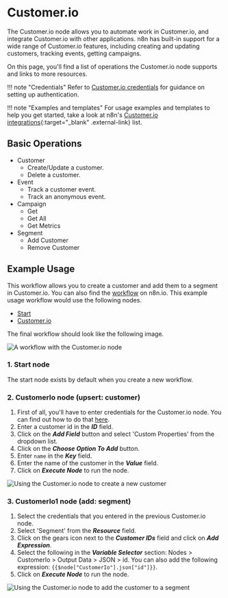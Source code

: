 # Customer.io

The Customer.io node allows you to automate work in Customer.io, and integrate Customer.io with other applications. n8n has built-in support for a wide range of Customer.io features, including creating and updating customers, tracking events, getting campaigns.

On this page, you'll find a list of operations the Customer.io node supports and links to more resources.

!!! note "Credentials"
    Refer to [Customer.io credentials](https://docs.n8n.io/integrations/builtin/credentials/customerio/) for guidance on setting up authentication. 

!!! note "Examples and templates"
    For usage examples and templates to help you get started, take a look at n8n's [Customer.io integrations](https://n8n.io/integrations/customerio/){:target="_blank" .external-link} list.


## Basic Operations

* Customer
    * Create/Update a customer.
    * Delete a customer.
* Event
    * Track a customer event.
    * Track an anonymous event.
* Campaign
    * Get
    * Get All
    * Get Metrics
* Segment
    * Add Customer
    * Remove Customer

## Example Usage

This workflow allows you to create a customer and add them to a segment in Customer.io. You can also find the [workflow](https://n8n.io/workflows/646) on n8n.io. This example usage workflow would use the following nodes.
- [Start](/integrations/builtin/core-nodes/n8n-nodes-base.start/)
- [Customer.io]()

The final workflow should look like the following image.

![A workflow with the Customer.io node](/_images/integrations/builtin/app-nodes/customerio/workflow.png)

### 1. Start node

The start node exists by default when you create a new workflow.

### 2. CustomerIo node (upsert: customer)

1. First of all, you'll have to enter credentials for the Customer.io node. You can find out how to do that [here](/integrations/builtin/credentials/customerio/).
2. Enter a customer id in the ***ID*** field.
3. Click on the ***Add Field*** button and select 'Custom Properties' from the dropdown list.
4. Click on the ***Choose Option To Add*** button.
5. Enter `name` in the ***Key*** field.
6. Enter the name of the customer in the ***Value*** field.
7. Click on ***Execute Node*** to run the node.

![Using the Customer.io node to create a new customer](/_images/integrations/builtin/app-nodes/customerio/customerio_node.png)


### 3. CustomerIo1 node (add: segment)

1. Select the credentials that you entered in the previous Customer.io node.
2. Select 'Segment' from the ***Resource*** field.
3. Click on the gears icon next to the ***Customer IDs*** field and click on ***Add Expression***.
4. Select the following in the ***Variable Selector*** section: Nodes > CustomerIo > Output Data > JSON > id. You can also add the following expression: `{{$node["CustomerIo"].json["id"]}}`.
4. Click on ***Execute Node*** to run the node.


![Using the Customer.io node to add the customer to a segment](/_images/integrations/builtin/app-nodes/customerio/customerio1_node.png)
